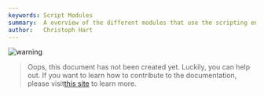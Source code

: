 ```yaml
---
keywords: Script Modules
summary:  A overview of the different modules that use the scripting engine
author:   Christoph Hart
---
```


![warning](/images/icon_warning:64px)  
> Oops, this document has not been created yet. Luckily, you can help out. If you want to learn how to contribute to the documentation, please visit[this site](/glossary/contributing) to learn more.  
